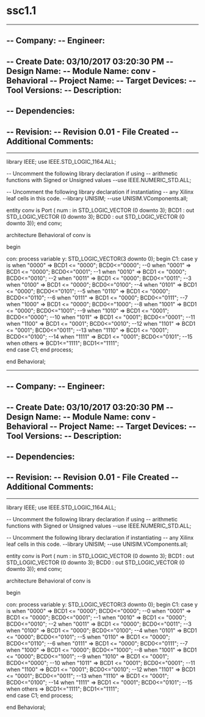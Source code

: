 # ssc1.1
----------------------------------------------------------------------------------
-- Company: 
-- Engineer: 
-- 
-- Create Date: 03/10/2017 03:20:30 PM
-- Design Name: 
-- Module Name: conv - Behavioral
-- Project Name: 
-- Target Devices: 
-- Tool Versions: 
-- Description: 
-- 
-- Dependencies: 
-- 
-- Revision:
-- Revision 0.01 - File Created
-- Additional Comments:
-- 
----------------------------------------------------------------------------------


library IEEE;
use IEEE.STD_LOGIC_1164.ALL;

-- Uncomment the following library declaration if using
-- arithmetic functions with Signed or Unsigned values
--use IEEE.NUMERIC_STD.ALL;

-- Uncomment the following library declaration if instantiating
-- any Xilinx leaf cells in this code.
--library UNISIM;
--use UNISIM.VComponents.all;

entity conv is
    Port ( num : in STD_LOGIC_VECTOR (0 downto 3);
           BCD1 : out STD_LOGIC_VECTOR (0 downto 3);
           BCD0 : out STD_LOGIC_VECTOR (0 downto 3));
end conv;

architecture Behavioral of conv is

begin

con: process
   variable y: STD_LOGIC_VECTOR(3 downto 0);
    begin
      C1: case y is
          when "0000" => BCD1 <= "0000"; BCD0<="0000"; --0
          when "0001" => BCD1 <= "0000"; BCD0<="0001"; --1
          when "0010" => BCD1 <= "0000"; BCD0<="0010"; --2
          when "0011" => BCD1 <= "0000"; BCD0<="0011"; --3
          when "0100" => BCD1 <= "0000"; BCD0<="0100"; --4
          when "0101" => BCD1 <= "0000"; BCD0<="0101"; --5
          when "0110" => BCD1 <= "0000"; BCD0<="0110"; --6
          when "0111" => BCD1 <= "0000"; BCD0<="0111"; --7
          when "1000" => BCD1 <= "0000"; BCD0<="1000"; --8
          when "1001" => BCD1 <= "0000"; BCD0<="1001"; --9
          when "1010" => BCD1 <= "0001"; BCD0<="0000"; --10
          when "1011" => BCD1 <= "0001"; BCD0<="0001"; --11
          when "1100" => BCD1 <= "0001"; BCD0<="0010"; --12
          when "1101" => BCD1 <= "0001"; BCD0<="0011"; --13
          when "1110" => BCD1 <= "0001"; BCD0<="0100"; --14
          when "1111" => BCD1 <= "0001"; BCD0<="0101"; --15
          when others => BCD1<="1111"; BCD1<="1111";                                
      end case C1;
    end process;
    

end Behavioral;









----------------------------------------------------------------------------------
-- Company: 
-- Engineer: 
-- 
-- Create Date: 03/10/2017 03:20:30 PM
-- Design Name: 
-- Module Name: conv - Behavioral
-- Project Name: 
-- Target Devices: 
-- Tool Versions: 
-- Description: 
-- 
-- Dependencies: 
-- 
-- Revision:
-- Revision 0.01 - File Created
-- Additional Comments:
-- 
----------------------------------------------------------------------------------


library IEEE;
use IEEE.STD_LOGIC_1164.ALL;

-- Uncomment the following library declaration if using
-- arithmetic functions with Signed or Unsigned values
--use IEEE.NUMERIC_STD.ALL;

-- Uncomment the following library declaration if instantiating
-- any Xilinx leaf cells in this code.
--library UNISIM;
--use UNISIM.VComponents.all;

entity conv is
    Port ( num : in STD_LOGIC_VECTOR (0 downto 3);
           BCD1 : out STD_LOGIC_VECTOR (0 downto 3);
           BCD0 : out STD_LOGIC_VECTOR (0 downto 3));
end conv;

architecture Behavioral of conv is

begin

con: process
   variable y: STD_LOGIC_VECTOR(3 downto 0);
    begin
      C1: case y is
          when "0000" => BCD1 <= "0000"; BCD0<="0000"; --0
          when "0001" => BCD1 <= "0000"; BCD0<="0001"; --1
          when "0010" => BCD1 <= "0000"; BCD0<="0010"; --2
          when "0011" => BCD1 <= "0000"; BCD0<="0011"; --3
          when "0100" => BCD1 <= "0000"; BCD0<="0100"; --4
          when "0101" => BCD1 <= "0000"; BCD0<="0101"; --5
          when "0110" => BCD1 <= "0000"; BCD0<="0110"; --6
          when "0111" => BCD1 <= "0000"; BCD0<="0111"; --7
          when "1000" => BCD1 <= "0000"; BCD0<="1000"; --8
          when "1001" => BCD1 <= "0000"; BCD0<="1001"; --9
          when "1010" => BCD1 <= "0001"; BCD0<="0000"; --10
          when "1011" => BCD1 <= "0001"; BCD0<="0001"; --11
          when "1100" => BCD1 <= "0001"; BCD0<="0010"; --12
          when "1101" => BCD1 <= "0001"; BCD0<="0011"; --13
          when "1110" => BCD1 <= "0001"; BCD0<="0100"; --14
          when "1111" => BCD1 <= "0001"; BCD0<="0101"; --15
          when others => BCD1<="1111"; BCD1<="1111";                                
      end case C1;
    end process;
    

end Behavioral;
